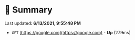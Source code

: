 # 📖 Summary
Last updated: **6/13/2021, 9:55:48 PM**

- `GET` [https://google.com](https://google.com) - **Up** (279ms)
